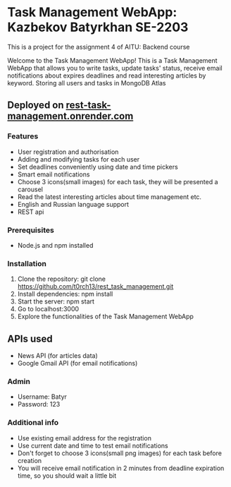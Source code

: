 # Task Management WebApp: Kazbekov Batyrkhan SE-2203

This is a project for the assignment 4 of AITU: Backend course 

Welcome to the Task Management WebApp! This is a Task Management WebApp that allows you to write tasks, update tasks' status, receive email notifications about expires deadlines and read interesting articles by keyword. Storing all users and tasks in MongoDB Atlas

## Deployed on [rest-task-management.onrender.com](https://rest-task-management.onrender.com/)

### Features

- User registration and authorisation
- Adding and modifying tasks for each user
- Set deadlines conveniently using date and time pickers
- Smart email notifications
- Choose 3 icons(small images) for each task, they will be presented a carousel
- Read the latest interesting articles about time management etc.
- English and Russian language support
- REST api


### Prerequisites

- Node.js and npm installed 

### Installation

1. Clone the repository: git clone https://github.com/t0rch13/rest_task_management.git
2. Install dependencies: npm install
3. Start the server: npm start
4. Go to localhost:3000
5. Explore the functionalities of the Task Management WebApp

## APIs used

- News API (for articles data)
- Google Gmail API (for email notifications)

### Admin
- Username: Batyr
- Password: 123

### Additional info
- Use existing email address for the registration 
- Use current date and time to test email notifications
- Don't forget to choose 3 icons(small png images) for each task before creation
- You will receive email notification in 2 minutes from deadline expiration time, so you should wait a little bit



